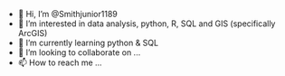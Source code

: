 - 👋 Hi, I’m @Smithjunior1189
- 👀 I’m interested in data analysis, python, R, SQL and GIS (specifically ArcGIS)
- 🌱 I’m currently learning python & SQL
- 💞️ I’m looking to collaborate on ...
- 📫 How to reach me ...

<!---
Smithjunior1189/Smithjunior1189 is a ✨ special ✨ repository because its `README.md` (this file) appears on your GitHub profile.
You can click the Preview link to take a look at your changes.
--->
